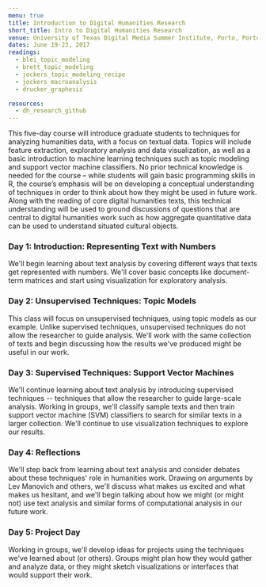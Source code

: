 ```yaml
---
menu: true
title: Introduction to Digital Humanities Research
short_title: Intro to Digital Humanities Research
venue: University of Texas Digital Media Summer Institute, Porto, Portugal
dates: June 19-23, 2017
readings:
  - blei_topic_modeling
  - brett_topic_modeling
  - jockers_topic_modeling_recipe
  - jockers_macroanalysis
  - drucker_graphesis

resources:
  - dh_research_github
---
```


This five-day course will introduce graduate students to techniques for analyzing humanities data, with a focus on textual data. Topics will include feature extraction, exploratory analysis and data visualization, as well as a basic introduction to machine learning techniques such as topic modeling and support vector machine classifiers. No prior technical knowledge is needed for the course – while students will gain basic programming skills in R, the course’s emphasis will be on developing a conceptual understanding of techniques in order to think about how they might be used in future work. Along with the reading of core digital humanities texts, this technical understanding will be used to ground discussions of questions that are central to digital humanities work such as how aggregate quantitative data can be used to understand situated cultural objects.

### Day 1: Introduction: Representing Text with Numbers

We'll begin learning about text analysis by covering different ways that texts get represented with numbers. We'll cover basic concepts like document-term matrices and start using visualization for exploratory analysis.

### Day 2: Unsupervised Techniques: Topic Models

This class will focus on unsupervised techniques, using topic models as our example. Unlike supervised techniques, unsupervised techniques do not allow the researcher to guide analysis. We'll work with the same collection of texts and begin discussing how the results we've produced might be useful in our work.

### Day 3: Supervised Techniques: Support Vector Machines

We'll continue learning about text analysis by introducing supervised techniques -- techniques that allow the researcher to guide large-scale analysis. Working in groups, we'll classify sample texts and then train support vector machine (SVM) classifiers to search for similar texts in a larger collection. We'll continue to use visualization techniques to explore our results.

### Day 4: Reflections

We'll step back from learning about text analysis and consider debates about these techniques' role in humanities work. Drawing on arguments by Lev Manovich and others, we'll discuss what makes us excited and what makes us hesitant, and we'll begin talking about how we might (or might not) use text analysis and similar forms of computational analysis in our future work.

### Day 5: Project Day

Working in groups, we'll develop ideas for projects using the techniques we've learned about (or others). Groups might plan how they would gather and analyze data, or they might sketch visualizations or interfaces that would support their work.
